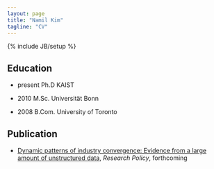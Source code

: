 ```yaml
---
layout: page
title: "Namil Kim"
tagline: "CV"
---
```

{% include JB/setup %}



 

## Education

* present Ph.D KAIST 
 
* 2010 M.Sc. Universität Bonn

* 2008 B.Com. University of Toronto


## Publication

* [Dynamic patterns of industry convergence: Evidence from a large amount of unstructured data](http://www.sciencedirect.com/science/article/pii/S0048733315000220), _Research Policy_, forthcoming